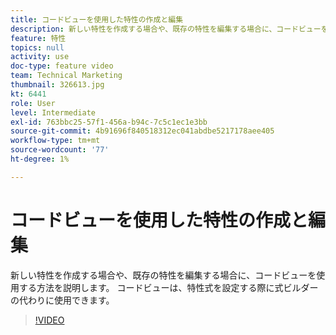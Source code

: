 ```yaml
---
title: コードビューを使用した特性の作成と編集
description: 新しい特性を作成する場合や、既存の特性を編集する場合に、コードビューを使用する方法を説明します。 コードビューは、特性式を設定する際に式ビルダーの代わりに使用できます。
feature: 特性
topics: null
activity: use
doc-type: feature video
team: Technical Marketing
thumbnail: 326613.jpg
kt: 6441
role: User
level: Intermediate
exl-id: 763bbc25-57f1-456a-b94c-7c5c1ec1e3bb
source-git-commit: 4b91696f840518312ec041abdbe5217178aee405
workflow-type: tm+mt
source-wordcount: '77'
ht-degree: 1%

---
```


# コードビューを使用した特性の作成と編集

新しい特性を作成する場合や、既存の特性を編集する場合に、コードビューを使用する方法を説明します。 コードビューは、特性式を設定する際に式ビルダーの代わりに使用できます。

>[!VIDEO](https://video.tv.adobe.com/v/326613/?quality=12&learn=on)
